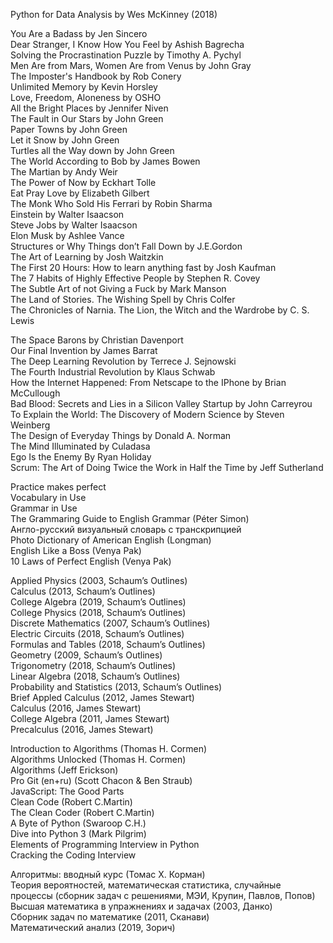 Python for Data Analysis by Wes McKinney (2018)

You Are a Badass by Jen Sincero  
Dear Stranger, I Know How You Feel by Ashish Bagrecha  
Solving the Procrastination Puzzle by Timothy A. Pychyl  
Men Are from Mars, Women Are from Venus by John Gray  
The Imposter's Handbook by Rob Conery  
Unlimited Memory by Kevin Horsley  
Love, Freedom, Aloneness by OSHO  
All the Bright Places by Jennifer Niven  
The Fault in Our Stars by John Green  
Paper Towns by John Green  
Let it Snow by John Green  
Turtles all the Way down by John Green  
The World According to Bob by James Bowen  
The Martian by Andy Weir  
The Power of Now by Eckhart Tolle  
Eat Pray Love by Elizabeth Gilbert  
The Monk Who Sold His Ferrari by Robin Sharma  
Einstein by Walter Isaacson  
Steve Jobs by Walter Isaacson  
Elon Musk by Ashlee Vance  
Structures or Why Things don’t Fall Down by J.E.Gordon  
The Art of Learning by Josh Waitzkin  
The First 20 Hours: How to learn anything fast by Josh Kaufman  
The 7 Habits of Highly Effective People by Stephen R. Covey  
The Subtle Art of not Giving a Fuck by Mark Manson  
The Land of Stories. The Wishing Spell by Chris Colfer  
The Chronicles of Narnia. The Lion, the Witch and the Wardrobe by C. S. Lewis  

The Space Barons by Christian Davenport  
Our Final Invention by James Barrat  
The Deep Learning Revolution by Terrece J. Sejnowski  
The Fourth Industrial Revolution by Klaus Schwab  
How the Internet Happened: From Netscape to the IPhone by Brian McCullough  
Bad Blood: Secrets and Lies in a Silicon Valley Startup by John Carreyrou  
To Explain the World: The Discovery of Modern Science by Steven Weinberg  
The Design of Everyday Things by Donald A. Norman  
The Mind Illuminated by Culadasa  
Ego Is the Enemy By Ryan Holiday  
Scrum: The Art of Doing Twice the Work in Half the Time by Jeff Sutherland  

Practice makes perfect  
Vocabulary in Use  
Grammar in Use  
The Grammaring Guide to English Grammar (Péter Simon)  
Англо-русский визуальный словарь с транскрипцией  
Photo Dictionary of American English (Longman)  
English Like a Boss (Venya Pak)  
10 Laws of Perfect English (Venya Pak)  

Applied Physics (2003, Schaum’s Outlines)  
Calculus (2013, Schaum’s Outlines)  
College Algebra (2019, Schaum’s Outlines)  
College Physics (2018, Schaum’s Outlines)  
Discrete Mathematics (2007, Schaum’s Outlines)  
Electric Circuits (2018, Schaum’s Outlines)  
Formulas and Tables (2018, Schaum’s Outlines)  
Geometry (2009, Schaum’s Outlines)  
Trigonometry (2018, Schaum’s Outlines)  
Linear Algebra (2018, Schaum’s Outlines)  
Probability and Statistics (2013, Schaum’s Outlines)  
Brief Appled Calculus (2012, James Stewart)  
Calculus (2016, James Stewart)  
College Algebra (2011, James Stewart)  
Precalculus (2016, James Stewart)  

Introduction to Algorithms (Thomas  H. Cormen)  
Algorithms Unlocked (Thomas  H. Cormen)  
Algorithms (Jeff Erickson)  
Pro Git (en+ru) (Scott Chacon & Ben Straub)  
JavaScript: The Good Parts  
Clean Code (Robert C.Martin)  
The Clean Coder (Robert C.Martin)  
A Byte of Python (Swaroop C.H.)  
Dive into Python 3 (Mark Pilgrim)  
Elements of Programming Interview in Python  
Cracking the Coding Interview  

Алгоритмы: вводный курс (Томас Х. Корман)  
Теория вероятностей, математическая статистика, случайные процессы 
(сборник задач с решениями, МЭИ, Крупин, Павлов, Попов)  
Высшая математика в упражнениях и задачах (2003, Данко)  
Сборник задач по математике (2011, Сканави)  
Математический анализ (2019, Зорич)  
